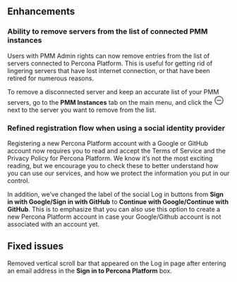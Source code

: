 ## Enhancements

### Ability to remove servers from the list of connected PMM instances
Users with PMM Admin rights can now remove entries from the list of servers connected to Percona Platform. This is useful for getting rid of lingering servers that have lost internet connection, or that have been retired for numerous reasons.

To remove a disconnected server and keep an accurate list of your PMM servers, go to the **PMM Instances** tab on the main menu, and click the ![Remove icon](../images/remove-instance.png) next to the server you want to remove from the list.

### Refined registration flow when using a social identity provider
Registering a new Percona Platform account with a Google or GitHub account now requires you to read and accept the Terms of Service and the Privacy Policy for Percona Platform. 
We know it’s not the most exciting reading, but we encourage you to check these to better understand how you can use our services, and how we protect the information you put in our control.

In addition, we’ve changed the label of the social Log in buttons from **Sign in with Google/Sign in with GitHub** to **Continue with Google/Continue with GitHub**. This is to emphasize that you can also use this option to create a new Percona Platform account in case your Google/Github account is not associated with an account yet.

## Fixed issues
Removed vertical scroll bar that appeared on the Log in page after entering an email address in the **Sign in to Percona Platform** box. 

